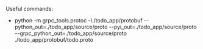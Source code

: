 Useful commands:
 - python -m grpc_tools.protoc -I./todo_app/protobuf --python_out=./todo_app/source/proto --pyi_out=./todo_app/source/proto --grpc_python_out=./todo_app/source/proto ./todo_app/protobuf/todo.proto
